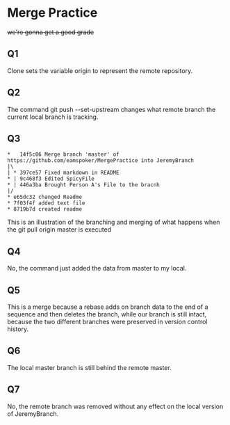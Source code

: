# Merge Practice

~~we're gonna get a good grade~~

## Q1

Clone sets the variable origin to represent the remote repository.


## Q2

The command git push --set-upstream changes what remote branch the current local branch
is tracking.

## Q3
~~~
*   14f5c06 Merge branch 'master' of https://github.com/eamspoker/MergePractice into JeremyBranch
|\  
| * 397ce57 Fixed markdown in README
* | 9c468f3 Edited SpicyFile
* | 446a3ba Brought Person A's File to the bracnh
|/  
* e65dc32 changed Readme
* 7f03f4f added text file
* 8719b7d created readme
~~~
This is an illustration of the branching and merging of what happens when the
git pull origin master is executed

## Q4

No, the command just added the data from master to my local.

## Q5

This is a merge because a rebase adds on branch data to the end of a 
sequence and then deletes the branch, while our branch is still intact, 
because the two different branches were preserved in version control history. 

## Q6 

The local master branch is still behind the remote master.

## Q7

No, the remote branch was removed without any effect on the local version
 of JeremyBranch.
